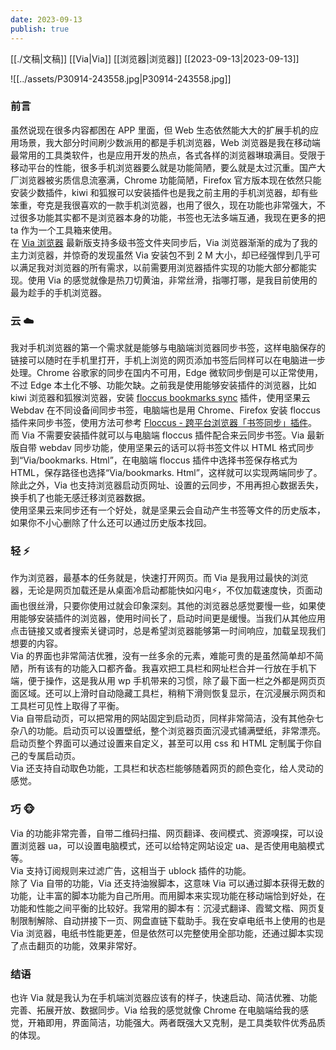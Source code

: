 ```yaml
---
date: 2023-09-13
publish: true
---
```

[[./文稿|文稿]] [[Via|Via]] [[浏览器|浏览器]] [[2023-09-13|2023-09-13]]  
  
![[../assets/P30914-243558.jpg|P30914-243558.jpg]]  
  
### 前言  
虽然说现在很多内容都困在 APP 里面，但 Web 生态依然能大大的扩展手机的应用场景，我大部分时间刷少数派用的都是手机浏览器，Web 浏览器是我在移动端最常用的工具类软件，也是应用开发的热点，各式各样的浏览器琳琅满目。受限于移动平台的性能，很多手机浏览器要么就是功能简陋，要么就是太过沉重。国产大厂浏览器被劣质信息流塞满，Chrome 功能简陋，Firefox 官方版本现在依然只能安装少数插件，kiwi 和狐猴可以安装插件也是我之前主用的手机浏览器，却有些笨重，夸克是我很喜欢的一款手机浏览器，也用了很久，现在功能也非常强大，不过很多功能其实都不是浏览器本身的功能，书签也无法多端互通，我现在更多的把 ta 作为一个工具箱来使用。    
在 [Via 浏览器](https://www.coolapk.com/apk/mark.via) 最新版支持多级书签文件夹同步后，Via 浏览器渐渐的成为了我的主力浏览器，并惊奇的发现虽然 Via 安装包不到 2 M 大小，却已经强悍到几乎可以满足我对浏览器的所有需求，以前需要用浏览器插件实现的功能大部分都能实现。使用 Via 的感觉就像是热刀切黄油，非常丝滑，指哪打哪，是我目前使用的最为趁手的手机浏览器。  
### 云 ☁️  
我对手机浏览器的第一个需求就是能够与电脑端浏览器同步书签，这样电脑保存的链接可以随时在手机里打开，手机上浏览的网页添加书签后同样可以在电脑进一步处理。Chrome 谷歌家的同步在国内不可用，Edge 微软同步倒是可以正常使用，不过 Edge 本土化不够、功能欠缺。之前我是使用能够安装插件的浏览器，比如 kiwi 浏览器和狐猴浏览器，安装 [floccus bookmarks sync](https://www.crxsoso.com/webstore/detail/fnaicdffflnofjppbagibeoednhnbjhg) 插件，使用坚果云 Webdav 在不同设备间同步书签，电脑端也是用 Chrome、Firefox 安装 floccus 插件来同步书签，使用方法可参考 [Floccus - 跨平台浏览器「书签同步」插件](https://www.appinn.com/floccus/)。    
而 Via 不需要安装插件就可以与电脑端 floccus 插件配合来云同步书签。Via 最新版自带 webdav 同步功能，使用坚果云的话可以将书签文件以 HTML 格式同步到“Via/bookmarks. Html”，在电脑端 floccus 插件中选择书签保存格式为 HTML，保存路径也选择“Via/bookmarks. Html”，这样就可以实现两端同步了。    
除此之外，Via 也支持浏览器启动页网址、设置的云同步，不用再担心数据丢失，换手机了也能无感迁移浏览器数据。    
使用坚果云来同步还有一个好处，就是坚果云会自动产生书签等文件的历史版本，如果你不小心删除了什么还可以通过历史版本找回。  
### 轻 ⚡  
作为浏览器，最基本的任务就是，快速打开网页。而 Via 是我用过最快的浏览器，无论是网页加载还是从桌面冷启动都能快如闪电⚡，不仅加载速度快，页面动画也很丝滑，只要你使用过就会印象深刻。其他的浏览器总感觉要慢一些，如果使用能够安装插件的浏览器，使用时间长了，启动时间更是缓慢。当我们从其他应用点击链接又或者搜索关键词时，总是希望浏览器能够第一时间响应，加载呈现我们想要的内容。    
Via 的界面也非常简洁优雅，没有一丝多余的元素，难能可贵的是虽然简单却不简陋，所有该有的功能入口都齐备。我喜欢把工具栏和网址栏合并一行放在手机下端，便于操作，这是我从用 wp 手机带来的习惯，除了最下面一栏之外都是网页页面区域。还可以上滑时自动隐藏工具栏，稍稍下滑则恢复显示，在沉浸展示网页和工具栏可见性上取得了平衡。    
Via 自带启动页，可以把常用的网站固定到启动页，同样非常简洁，没有其他杂七杂八的功能。启动页可以设置壁纸，整个浏览器页面沉浸式铺满壁纸，非常漂亮。启动页整个界面可以通过设置来自定义，甚至可以用 css 和 HTML 定制属于你自己的专属启动页。    
Via 还支持自动取色功能，工具栏和状态栏能够随着网页的颜色变化，给人灵动的感觉。  
### 巧 🐵  
Via 的功能非常完善，自带二维码扫描、网页翻译、夜间模式、资源嗅探，可以设置浏览器 ua，可以设置电脑模式，还可以给特定网站设定 ua、是否使用电脑模式等。    
Via 支持订阅规则来过滤广告，这相当于 ublock 插件的功能。    
除了 Via 自带的功能，Via 还支持油猴脚本，这意味 Via 可以通过脚本获得无数的功能，让丰富的脚本功能为自己所用。而用脚本来实现功能在移动端恰到好处，在功能和性能之间平衡的比较好。我常用的脚本有：沉浸式翻译、霞鹭文楷、网页复制限制解除、自动拼接下一页、网盘直链下载助手。我在安卓电纸书上使用的也是 Via 浏览器，电纸书性能更差，但是依然可以完整使用全部功能，还通过脚本实现了点击翻页的功能，效果非常好。  
### 结语  
也许 Via 就是我认为在手机端浏览器应该有的样子，快速启动、简洁优雅、功能完善、拓展开放、数据同步。Via 给我的感觉就像 Chrome 在电脑端给我的感觉，开箱即用，界面简洁，功能强大。两者既强大又克制，是工具类软件优秀品质的体现。  
